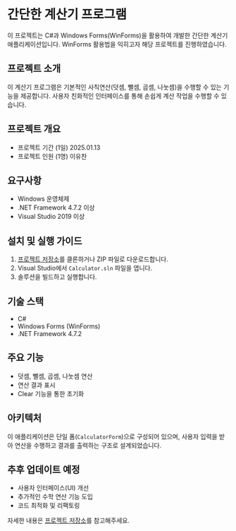 # 간단한 계산기 프로그램

이 프로젝트는 C#과 Windows Forms(WinForms)을 활용하여 개발한 간단한 계산기 애플리케이션입니다. WinForms 활용법을 익히고자 해당 프로젝트를 진행하였습니다.

## 프로젝트 소개

이 계산기 프로그램은 기본적인 사칙연산(덧셈, 뺄셈, 곱셈, 나눗셈)을 수행할 수 있는 기능을 제공합니다. 사용자 친화적인 인터페이스를 통해 손쉽게 계산 작업을 수행할 수 있습니다.

## 프로젝트 개요
- 프로젝트 기간 (1일)
2025.01.13
- 프로젝트 인원 (1명)
이유찬

## 요구사항

- Windows 운영체제
- .NET Framework 4.7.2 이상
- Visual Studio 2019 이상

## 설치 및 실행 가이드

1. [프로젝트 저장소](https://github.com/Kamuie99/CS_Study/tree/master/Calculator)를 클론하거나 ZIP 파일로 다운로드합니다.
2. Visual Studio에서 `Calculator.sln` 파일을 엽니다.
3. 솔루션을 빌드하고 실행합니다.

## 기술 스택

- C#
- Windows Forms (WinForms)
- .NET Framework 4.7.2

## 주요 기능

- 덧셈, 뺄셈, 곱셈, 나눗셈 연산
- 연산 결과 표시
- Clear 기능을 통한 초기화

## 아키텍처

이 애플리케이션은 단일 폼(`CalculatorForm`)으로 구성되어 있으며, 사용자 입력을 받아 연산을 수행하고 결과를 출력하는 구조로 설계되었습니다.

## 추후 업데이트 예정

- 사용자 인터페이스(UI) 개선
- 추가적인 수학 연산 기능 도입
- 코드 최적화 및 리팩토링

자세한 내용은 [프로젝트 저장소](https://github.com/Kamuie99/CS_Study/tree/master/Calculator)를 참고해주세요.
